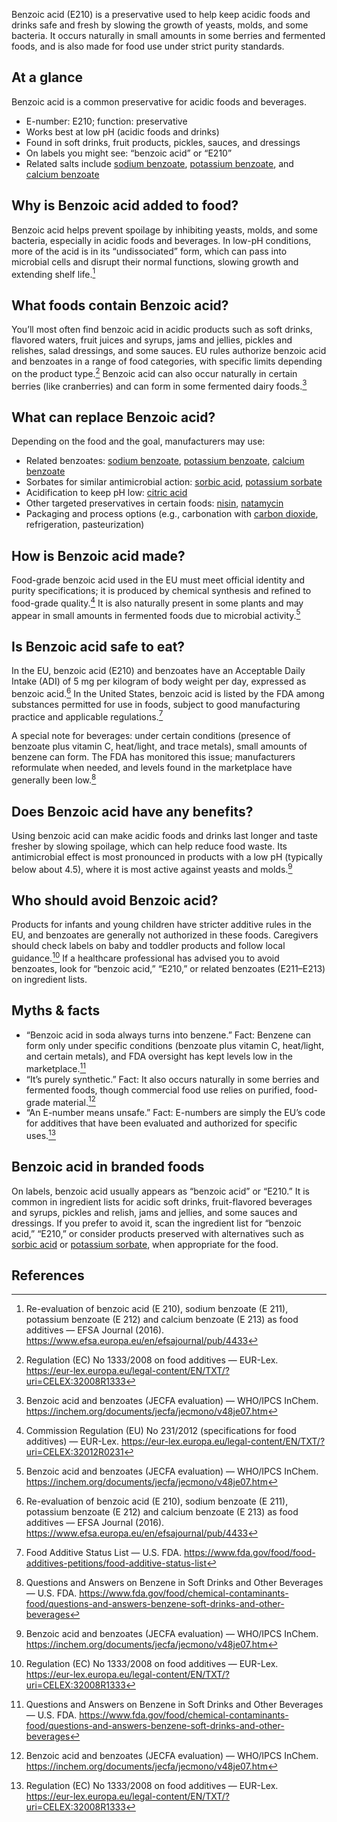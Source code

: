 Benzoic acid (E210) is a preservative used to help keep acidic foods and drinks safe and fresh by slowing the growth of yeasts, molds, and some bacteria. It occurs naturally in small amounts in some berries and fermented foods, and is also made for food use under strict purity standards. 

<!--more-->

## At a glance
Benzoic acid is a common preservative for acidic foods and beverages.

- E-number: E210; function: preservative
- Works best at low pH (acidic foods and drinks)
- Found in soft drinks, fruit products, pickles, sauces, and dressings
- On labels you might see: “benzoic acid” or “E210”
- Related salts include [sodium benzoate](/e211-sodium-benzoate), [potassium benzoate](/e212-potassium-benzoate), and [calcium benzoate](/e213-calcium-benzoate)

## Why is Benzoic acid added to food?
Benzoic acid helps prevent spoilage by inhibiting yeasts, molds, and some bacteria, especially in acidic foods and beverages. In low-pH conditions, more of the acid is in its “undissociated” form, which can pass into microbial cells and disrupt their normal functions, slowing growth and extending shelf life.[^1]

## What foods contain Benzoic acid?
You’ll most often find benzoic acid in acidic products such as soft drinks, flavored waters, fruit juices and syrups, jams and jellies, pickles and relishes, salad dressings, and some sauces. EU rules authorize benzoic acid and benzoates in a range of food categories, with specific limits depending on the product type.[^2] Benzoic acid can also occur naturally in certain berries (like cranberries) and can form in some fermented dairy foods.[^3]

## What can replace Benzoic acid?
Depending on the food and the goal, manufacturers may use:
- Related benzoates: [sodium benzoate](/e211-sodium-benzoate), [potassium benzoate](/e212-potassium-benzoate), [calcium benzoate](/e213-calcium-benzoate)
- Sorbates for similar antimicrobial action: [sorbic acid](/e200-sorbic-acid), [potassium sorbate](/e202-potassium-sorbate)
- Acidification to keep pH low: [citric acid](/e330-citric-acid)
- Other targeted preservatives in certain foods: [nisin](/e234-nisin), [natamycin](/e235-natamycin)
- Packaging and process options (e.g., carbonation with [carbon dioxide](/e290-carbon-dioxide), refrigeration, pasteurization)

## How is Benzoic acid made?
Food-grade benzoic acid used in the EU must meet official identity and purity specifications; it is produced by chemical synthesis and refined to food-grade quality.[^4] It is also naturally present in some plants and may appear in small amounts in fermented foods due to microbial activity.[^3]

## Is Benzoic acid safe to eat?
In the EU, benzoic acid (E210) and benzoates have an Acceptable Daily Intake (ADI) of 5 mg per kilogram of body weight per day, expressed as benzoic acid.[^1] In the United States, benzoic acid is listed by the FDA among substances permitted for use in foods, subject to good manufacturing practice and applicable regulations.[^5]

A special note for beverages: under certain conditions (presence of benzoate plus vitamin C, heat/light, and trace metals), small amounts of benzene can form. The FDA has monitored this issue; manufacturers reformulate when needed, and levels found in the marketplace have generally been low.[^6]

## Does Benzoic acid have any benefits?
Using benzoic acid can make acidic foods and drinks last longer and taste fresher by slowing spoilage, which can help reduce food waste. Its antimicrobial effect is most pronounced in products with a low pH (typically below about 4.5), where it is most active against yeasts and molds.[^3]

## Who should avoid Benzoic acid?
Products for infants and young children have stricter additive rules in the EU, and benzoates are generally not authorized in these foods. Caregivers should check labels on baby and toddler products and follow local guidance.[^2] If a healthcare professional has advised you to avoid benzoates, look for “benzoic acid,” “E210,” or related benzoates (E211–E213) on ingredient lists.

## Myths & facts
- “Benzoic acid in soda always turns into benzene.” Fact: Benzene can form only under specific conditions (benzoate plus vitamin C, heat/light, and certain metals), and FDA oversight has kept levels low in the marketplace.[^6]
- “It’s purely synthetic.” Fact: It also occurs naturally in some berries and fermented foods, though commercial food use relies on purified, food-grade material.[^3]
- “An E-number means unsafe.” Fact: E-numbers are simply the EU’s code for additives that have been evaluated and authorized for specific uses.[^2]

## Benzoic acid in branded foods
On labels, benzoic acid usually appears as “benzoic acid” or “E210.” It is common in ingredient lists for acidic soft drinks, fruit-flavored beverages and syrups, pickles and relish, jams and jellies, and some sauces and dressings. If you prefer to avoid it, scan the ingredient list for “benzoic acid,” “E210,” or consider products preserved with alternatives such as [sorbic acid](/e200-sorbic-acid) or [potassium sorbate](/e202-potassium-sorbate), when appropriate for the food.

## References
[^1]: Re-evaluation of benzoic acid (E 210), sodium benzoate (E 211), potassium benzoate (E 212) and calcium benzoate (E 213) as food additives — EFSA Journal (2016). https://www.efsa.europa.eu/en/efsajournal/pub/4433
[^2]: Regulation (EC) No 1333/2008 on food additives — EUR-Lex. https://eur-lex.europa.eu/legal-content/EN/TXT/?uri=CELEX:32008R1333
[^3]: Benzoic acid and benzoates (JECFA evaluation) — WHO/IPCS InChem. https://inchem.org/documents/jecfa/jecmono/v48je07.htm
[^4]: Commission Regulation (EU) No 231/2012 (specifications for food additives) — EUR-Lex. https://eur-lex.europa.eu/legal-content/EN/TXT/?uri=CELEX:32012R0231
[^5]: Food Additive Status List — U.S. FDA. https://www.fda.gov/food/food-additives-petitions/food-additive-status-list
[^6]: Questions and Answers on Benzene in Soft Drinks and Other Beverages — U.S. FDA. https://www.fda.gov/food/chemical-contaminants-food/questions-and-answers-benzene-soft-drinks-and-other-beverages
